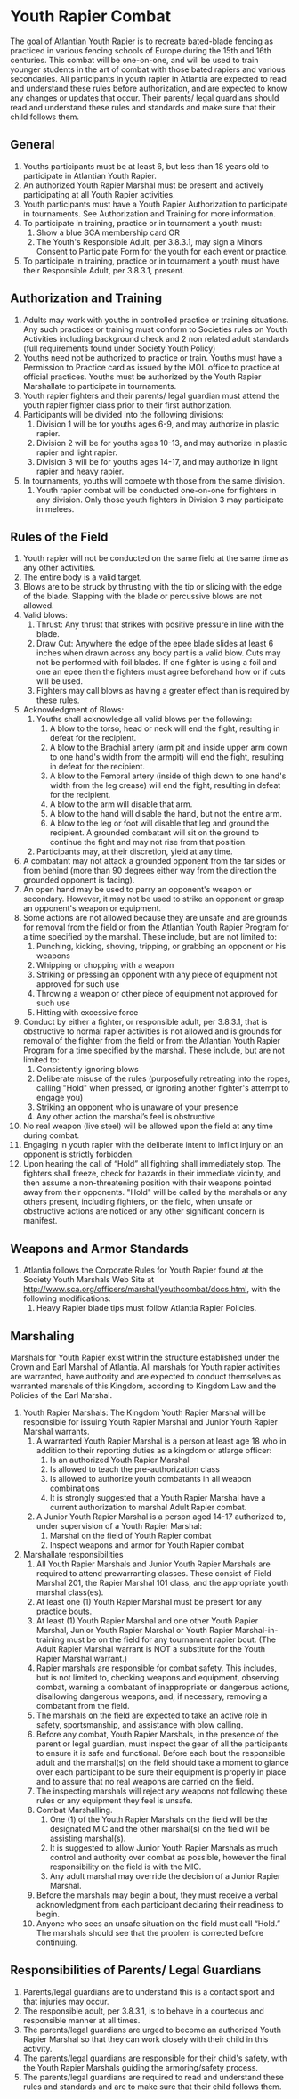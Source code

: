 # Youth Rapier Combat

The goal of Atlantian Youth Rapier is to recreate bated-blade fencing as practiced in various fencing schools of Europe during the 15th and 16th centuries. This combat will be one-on-one, and will be used to train younger students in the art of combat with those bated rapiers and various secondaries.  All participants in youth rapier in Atlantia are expected to read and understand these rules before authorization, and are expected to know any changes or updates that occur. Their parents/ legal guardians should read and understand these rules and standards and make sure that their child follows them.

## General
1.  Youths participants must be at least 6, but less than 18 years old to participate in Atlantian Youth Rapier.
2. An authorized Youth Rapier Marshal must be present and actively participating at all Youth Rapier activities.
3. Youth participants must have a Youth Rapier Authorization to participate in tournaments. See Authorization and Training for more information.
4. To participate in training, practice or in tournament a youth must:
    1. Show a blue SCA membership card OR
    2. The Youth's Responsible Adult, per 3.8.3.1, may sign a Minors Consent to Participate Form for the youth for each event or practice.
5. To participate in training, practice or in tournament a youth must have their Responsible Adult, per 3.8.3.1, present.

## Authorization and Training
1. Adults may work with youths in controlled practice or training situations. Any such practices or training must conform to Societies rules on Youth Activities including background check and 2 non related adult standards (full requirements found under Society Youth Policy)
2. Youths need not be authorized to practice or train. Youths must have a Permission to Practice card as issued by the MOL office to practice at official practices. Youths must be authorized by the Youth Rapier Marshallate to participate in tournaments.
3. Youth rapier fighters and their parents/ legal guardian must attend the youth rapier fighter class prior to their first authorization.
4. Participants will be divided into the following divisions:
    1. Division 1 will be for youths ages 6-9, and may authorize in plastic rapier.
    2. Division 2 will be for youths ages 10-13, and may authorize in plastic rapier and light rapier.
    3. Division 3 will be for youths ages 14-17, and may authorize in light rapier and heavy rapier.
5. In tournaments, youths will compete with those from the same division.
    1. Youth rapier combat will be conducted one-on-one for fighters in any division. Only those youth fighters in Division 3 may participate in melees.

## Rules of the Field
1. Youth rapier will not be conducted on the same field at the same time as any other activities.
2. The entire body is a valid target.
3. Blows are to be struck by thrusting with the tip or slicing with the edge of the blade. Slapping with the blade or percussive blows are not allowed.
4. Valid blows:
    1. Thrust: Any thrust that strikes with positive pressure in line with the blade.
    2. Draw Cut: Anywhere the edge of the epee blade slides at least 6 inches when drawn across any body part is a valid blow. Cuts may not be performed with foil blades. If one fighter is using a foil and one an epee then the fighters must agree beforehand how or if cuts will be used.
    3. Fighters may call blows as having a greater effect than is required by these rules.
5. Acknowledgment of Blows:
    1. Youths shall acknowledge all valid blows per the following:
        1. A blow to the torso, head or neck will end the fight, resulting in defeat for the recipient.
        2. A blow to the Brachial artery (arm pit and inside upper arm down to one hand's width from the armpit) will end the fight, resulting in defeat for the recipient.
        3. A blow to the Femoral artery (inside of thigh down to one hand's width from the leg crease) will end the fight, resulting in defeat for the recipient.
        4. A blow to the arm will disable that arm.
        5. A blow to the hand will disable the hand, but not the entire arm.
        6. A blow to the leg or foot will disable that leg and ground the recipient. A grounded combatant will sit on the ground to continue the fight and may not rise from that position.
    2. Participants may, at their discretion, yield at any time.
6. A combatant may not attack a grounded opponent from the far sides or from behind (more than 90 degrees either way from the direction the grounded opponent is facing).
7. An open hand may be used to parry an opponent's weapon or secondary. However, it may not be used to strike an opponent or grasp an opponent's weapon or equipment.
8. Some actions are not allowed because they are unsafe and are grounds for removal from the field or from the Atlantian Youth Rapier Program for a time specified by the marshal. These include, but are not limited to:
    1. Punching, kicking, shoving, tripping, or grabbing an opponent or his weapons
    2. Whipping or chopping with a weapon
    3. Striking or pressing an opponent with any piece of equipment not approved for such use
    4. Throwing a weapon or other piece of equipment not approved for such use
    5. Hitting with excessive force
9. Conduct by either a fighter, or responsible adult, per 3.8.3.1, that is obstructive to normal rapier activities is not allowed and is grounds for removal of the fighter from the field or from the Atlantian Youth Rapier Program for a time specified by the marshal. These include, but are not limited to:
    1. Consistently ignoring blows
    2. Deliberate misuse of the rules (purposefully retreating into the ropes, calling "Hold" when pressed, or ignoring another fighter's attempt to engage you)
    3. Striking an opponent who is unaware of your presence
    4. Any other action the marshal’s feel is obstructive
10. No real weapon (live steel) will be allowed upon the field at any time during combat.
11. Engaging in youth rapier with the deliberate intent to inflict injury on an opponent is strictly forbidden.
12. Upon hearing the call of “Hold” all fighting shall immediately stop.  The fighters shall freeze, check for hazards in their immediate vicinity, and then assume a non-threatening position with their weapons pointed away from their opponents. "Hold" will be called by the marshals or any others present, including fighters, on the field, when unsafe or obstructive actions are noticed or any other significant concern is manifest.

## Weapons and Armor Standards
1. Atlantia follows the Corporate Rules for Youth Rapier found at the Society Youth Marshals Web Site at http://www.sca.org/officers/marshal/youthcombat/docs.html, with the following modifications:
    1. Heavy Rapier blade tips must follow Atlantia Rapier Policies.

## Marshaling
Marshals for Youth Rapier exist within the structure established under the Crown and Earl Marshal of Atlantia. All marshals for Youth rapier activities are warranted, have authority and are expected to conduct themselves as warranted marshals of this Kingdom, according to Kingdom Law and the Policies of the Earl Marshal.

1. Youth Rapier Marshals: The Kingdom Youth Rapier Marshal will be responsible for issuing Youth Rapier Marshal and Junior Youth Rapier Marshal warrants.
    1. A warranted Youth Rapier Marshal is a person at least age 18 who in addition to their reporting duties as a kingdom or atlarge officer:
        1. Is an authorized Youth Rapier Marshal
        2. Is allowed to teach the pre-authorization class
        3. Is allowed to authorize youth combatants in all weapon combinations
        4. It is strongly suggested that a Youth Rapier Marshal have a current authorization to marshal Adult Rapier combat.
    2. A Junior Youth Rapier Marshal is a person aged 14-17 authorized to, under supervision of a Youth Rapier Marshal:
        1. Marshal on the field of Youth Rapier combat
        2. Inspect weapons and armor for Youth Rapier combat
2. Marshallate responsibilities
    1. All Youth Rapier Marshals and Junior Youth Rapier Marshals are required to attend prewarranting classes. These consist of Field Marshal 201, the Rapier Marshal 101 class, and the appropriate youth marshal class(es).
    2. At least one (1) Youth Rapier Marshal must be present for any practice bouts.
    3. At least (1) Youth Rapier Marshal and one other Youth Rapier Marshal, Junior Youth Rapier Marshal or Youth Rapier Marshal-in-training must be on the field for any tournament rapier bout. (The Adult Rapier Marshal warrant is NOT a substitute for the Youth Rapier Marshal warrant.)
    4. Rapier marshals are responsible for combat safety. This includes, but is not limited to, checking weapons and equipment, observing combat, warning a combatant of inappropriate or dangerous actions, disallowing dangerous weapons, and, if necessary, removing a combatant from the field.
    5. The marshals on the field are expected to take an active role in safety, sportsmanship, and assistance with blow calling.
    6. Before any combat, Youth Rapier Marshals, in the presence of the parent or legal guardian, must inspect the gear of all the participants to ensure it is safe and functional. Before each bout the responsible adult and the marshal(s) on the field should take a moment to glance over each participant to be sure their equipment is properly in place and to assure that no real weapons are carried on the field.
    7. The inspecting marshals will reject any weapons not following these rules or any equipment they feel is unsafe.
    8. Combat Marshalling.
        1. One (1) of the Youth Rapier Marshals on the field will be the designated MIC and the other marshal(s) on the field will be assisting marshal(s).
        2. It is suggested to allow Junior Youth Rapier Marshals as much control and authority over combat as possible, however the final responsibility on the field is with the MIC.
        3. Any adult marshal may override the decision of a Junior Rapier Marshal.
    9. Before the marshals may begin a bout, they must receive a verbal acknowledgment from each participant declaring their readiness to begin.
    10. Anyone who sees an unsafe situation on the field must call “Hold.” The marshals should see that the problem is corrected before continuing.

## Responsibilities of Parents/ Legal Guardians
1. Parents/legal guardians are to understand this is a contact sport and that injuries may occur.
2. The responsible adult, per 3.8.3.1, is to behave in a courteous and responsible manner at all times.
3. The parents/legal guardians are urged to become an authorized Youth Rapier Marshal so that they can work closely with their child in this activity.
4. The parents/legal guardians are responsible for their child's safety, with the Youth Rapier Marshals guiding the armoring/safety process.
5. The parents/legal guardians are required to read and understand these rules and standards and are to make sure that their child follows them.
